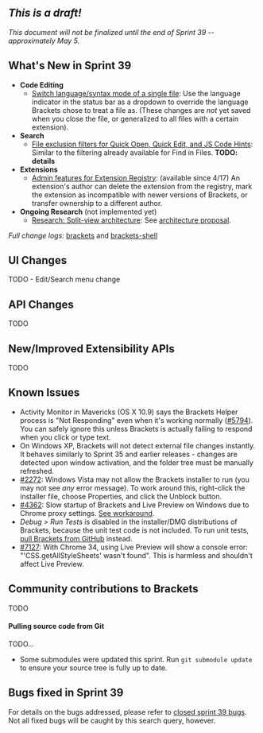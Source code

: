 _This is a draft!_
--------------------
_This document will not be finalized until the end of Sprint 39 -- approximately May 5._

What's New in Sprint 39
-----------------------
* **Code Editing**
    * [Switch language/syntax mode of a single file](https://github.com/adobe/brackets/pull/6409): Use the language indicator in the status bar as a dropdown to override the language Brackets chose to treat a file as. (These changes are _not_ yet saved when you close the file, or generalized to all files with a certain extension).
* **Search**
    * [File exclusion filters for Quick Open, Quick Edit, and JS Code Hints](https://trello.com/c/zd77LxFS/1229-file-exclusion-filtering-beyond-find-in-files): Similar to the filtering already available for Find in Files. **TODO: details**
* **Extensions**
    * [Admin features for Extension Registry](https://trello.com/c/NAtggRqE/1224-simple-admin-for-registry): (available since 4/17) An extension's author can delete the extension from the registry, mark the extension as incompatible with newer versions of Brackets, or transfer ownership to a different author.
* **Ongoing Research** (not implemented yet)
    * [Research: Split-view architecture](https://trello.com/c/8YAFyAZD/500-split-view-multiple-documents): See [architecture proposal](https://github.com/adobe/brackets/wiki/SplitView-Architecture-Notes).

_Full change logs:_ [brackets](https://github.com/adobe/brackets/compare/sprint-38...sprint-39#commits_bucket) and [brackets-shell](https://github.com/adobe/brackets-shell/compare/sprint-38...sprint-39#commits_bucket)


UI Changes
----------
TODO - Edit/Search menu change

API Changes
-----------
TODO

New/Improved Extensibility APIs
-------------------------------
TODO

Known Issues
------------
* Activity Monitor in Mavericks (OS X 10.9) says the Brackets Helper process is "Not Responding" even when it's working normally ([#5794](https://github.com/adobe/brackets/issues/5794)). You can safely ignore this unless Brackets is actually failing to respond when you click or type text.
* On Windows XP, Brackets will not detect external file changes instantly. It behaves similarly to Sprint 35 and earlier releases - changes are detected upon window activation, and the folder tree must be manually refreshed.
* [#2272](https://github.com/adobe/brackets/issues/2272): Windows Vista may not allow the Brackets installer to run (you may not see _any_ error message). To work around this, right-click the installer file, choose Properties, and click the Unblock button.
* [#4362](https://github.com/adobe/brackets/issues/4362): Slow startup of Brackets and Live Preview on Windows due to Chrome proxy settings. [See workaround](https://support.google.com/chrome/answer/106010?hl=en).
* _Debug > Run Tests_ is disabled in the installer/DMG distributions of Brackets, because the unit test code is not included. To run unit tests, [pull Brackets from GitHub](https://github.com/adobe/brackets/wiki/How-to-Hack-on-Brackets#wiki-getcode) instead.
* [#7127](https://github.com/adobe/brackets/issues/7127): With Chrome 34, using Live Preview will show a console error: "'CSS.getAllStyleSheets' wasn't found". This is harmless and shouldn't affect Live Preview.

Community contributions to Brackets
-----------------------------------
TODO

#### Pulling source code from Git
TODO...
* Some submodules were updated this sprint. Run `git submodule update` to ensure your source tree is fully up to date.

Bugs fixed in Sprint 39
-----------------------
For details on the bugs addressed, please refer to [closed sprint 39 bugs](https://github.com/adobe/brackets/issues?labels=&milestone=27&state=closed). Not all fixed bugs will be caught by this search query, however.